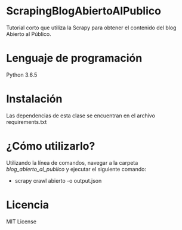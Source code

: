 # ScrapingBlogAbiertoAlPublico
Tutorial corto que utiliza la Scrapy para obtener el contenido del blog Abierto al Público.

# Lenguaje de programación
Python 3.6.5

# Instalación
Las dependencias de esta clase se encuentran en el archivo requirements.txt

# ¿Cómo utilizarlo?
Utilizando la línea de comandos, navegar a la carpeta *blog_abierto_al_publico* y ejecutar el siguiente comando:
- scrapy crawl abierto -o output.json

# Licencia
MIT License